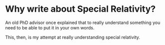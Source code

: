 # Why write about Special Relativity?

An old PhD advisor once explained that to really understand something you need to be able to put it in your own words.

This, then, is my attempt at really understanding special relativity.
